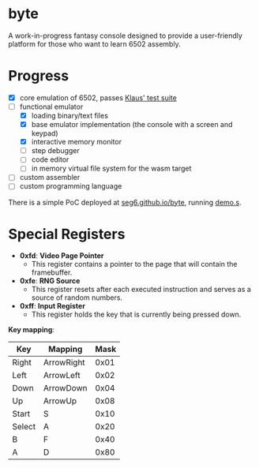 # byte

A work-in-progress fantasy console designed to provide a user-friendly platform for those who want to learn 6502 assembly.

# Progress

- [x] core emulation of 6502, passes [Klaus' test suite](https://github.com/Klaus2m5/6502_65C02_functional_tests)
- [ ] functional emulator
  - [x] loading binary/text files
  - [x] base emulator implementation (the console with a screen and keypad)
  - [x] interactive memory monitor
  - [ ] step debugger
  - [ ] code editor
  - [ ] in memory virtual file system for the wasm target
- [ ] custom assembler
- [ ] custom programming language

There is a simple PoC deployed at [seg6.github.io/byte](https://seg6.github.io/byte/), running [demo.s](byte_emu/assets/demo.s).

# Special Registers

* **0xfd**: **Video Page Pointer**
  -  This register contains a pointer to the page that will contain the framebuffer.
* **0xfe**: **RNG Source**
  - This register resets after each executed instruction and serves as a source of random numbers.
* **0xff**: **Input Register**
  - This register holds the key that is currently being pressed down.

**Key mapping**:

| Key    | Mapping    | Mask |
|--------|------------|------|
| Right  | ArrowRight | 0x01 |
| Left   | ArrowLeft  | 0x02 |
| Down   | ArrowDown  | 0x04 |
| Up     | ArrowUp    | 0x08 |
| Start  | S          | 0x10 |
| Select | A          | 0x20 |
| B      | F          | 0x40 |
| A      | D          | 0x80 |
